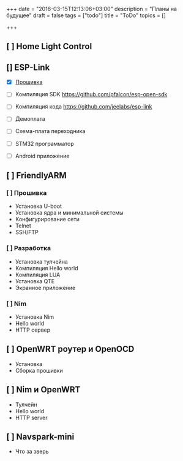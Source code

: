 +++
date = "2016-03-15T12:13:06+03:00"
description = "Планы на будущее"
draft = false
tags = ["todo"]
title = "ToDo"
topics = []

+++

## [ ] Home Light Control

## [] ESP-Link 

  * [x] [Прошивка](/post/esp-link-flash)
  * [ ] Компиляция SDK https://github.com/pfalcon/esp-open-sdk
  * [ ] Компиляция кода https://github.com/jeelabs/esp-link
  * [ ] Демоплата
  * [ ] Схема-плата переходника
  * [ ] STM32 программатор
  * [ ] Android приложение


## [ ] FriendlyARM

### [ ] Прошивка

  * Установка U-boot
  * Установка ядра и минимальной системы
  * Конфигурирование сети
  * Telnet
  * SSH/FTP

### [ ] Разработка

  * Установка тулчейна
  * Компиляция Hello world
  * Компиляция LUA
  * Установка QTE
  * Экранное приложение

### [ ] Nim

  * Установка Nim
  * Hello world
  * HTTP сервер

## [ ] OpenWRT роутер и OpenOCD

  * Установка
  * Сборка прошивки


## [ ] Nim и OpenWRT

  * Тулчейн
  * Hello world
  * HTTP server


## [ ] Navspark-mini

  * Что за зверь

